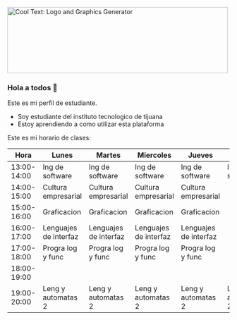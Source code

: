 <a href="http://cooltext.com" target="_top"><img src="https://p81.cooltext.com/Rendered/Cool%20Text%20-%20Autumnland%20420625378743156.png" width="500" height="150" alt="Cool Text: Logo and Graphics Generator" border="0" /></a>

### Hola a todos 👋

Este es mi perfil de estudiante.

- Soy estudiante del instituto tecnologico de tijuana
- Estoy aprendiendo a como utilizar esta plataforma

Este es mi horario de clases:

| Hora        | Lunes                 | Martes                | Miercoles             | Jueves                | Viernes            |
|-------------|-----------------------|-----------------------|-----------------------|-----------------------|--------------------|
| 13:00-14:00 | Ing de software       | Ing de software       | Ing de software       | Ing de software       | Ing de software    |
| 14:00-15:00 | Cultura empresarial   | Cultura empresarial   | Cultura empresarial   | Cultura empresarial   |                    |
| 15:00-16:00 | Graficacion           | Graficacion           | Graficacion           | Graficacion           |                    |
| 16:00-17:00 | Lenguajes de interfaz | Lenguajes de interfaz | Lenguajes de interfaz | Lenguajes de interfaz |                    |
| 17:00-18:00 | Progra log y func     | Progra log y func     | Progra log y func     | Progra log y func     |                    |
| 18:00-19:00 |                       |                       |                       |                       |                    |
| 19:00-20:00 | Leng y automatas 2    | Leng y automatas 2    | Leng y automatas 2    | Leng y automatas 2    | Leng y automatas 2 |
